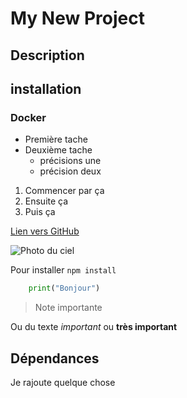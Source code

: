 # My New Project

## Description

## installation

### Docker

- Première tache
- Deuxième tache
    - précisions une
    - précision deux

1) Commencer par ça
2) Ensuite ça
3) Puis ça

[Lien vers GitHub](https://github.com/)

![Photo du ciel](https://ombelliscience.fr/uploads/1573636847-ciel.jpg)


Pour installer `npm install`

```py
    print("Bonjour")
```

> Note importante

Ou du texte *important* ou **très important**



## Dépendances

Je rajoute quelque chose